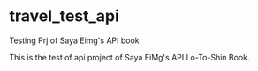 # travel_test_api
Testing Prj of Saya Eimg's API book

This is the test of api project of Saya EiMg's API Lo-To-Shin Book.
